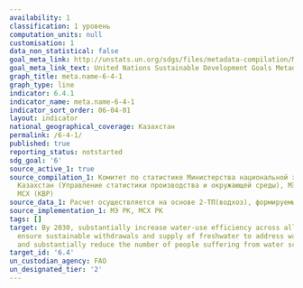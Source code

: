 ```yaml
---
availability: 1
classification: 1 уровень
computation_units: null
customisation: 1
data_non_statistical: false
goal_meta_link: http://unstats.un.org/sdgs/files/metadata-compilation/Metadata-Goal-6.pdf
goal_meta_link_text: United Nations Sustainable Development Goals Metadata (pdf 428kB)
graph_title: meta.name-6-4-1
graph_type: line
indicator: 6.4.1
indicator_name: meta.name-6-4-1
indicator_sort_order: 06-04-01
layout: indicator
national_geographical_coverage: Казахстан
permalink: /6-4-1/
published: true
reporting_status: notstarted
sdg_goal: '6'
source_active_1: true
source_compilation_1: Комитет по статистике Министерства национальной экономики Республики
  Казахстан (Управление статистики производства и окружающей среды), МЭ РК (Казгидромет),
  МСХ (КВР)
source_data_1: Расчет осуществляется на основе 2-ТП(водхоз), формируемый КВР МСХ РК
source_implementation_1: МЭ РК, МСХ РК
tags: []
target: By 2030, substantially increase water-use efficiency across all sectors and
  ensure sustainable withdrawals and supply of freshwater to address water scarcity
  and substantially reduce the number of people suffering from water scarcity
target_id: '6.4'
un_custodian_agency: FAO
un_designated_tier: '2'
---
```

